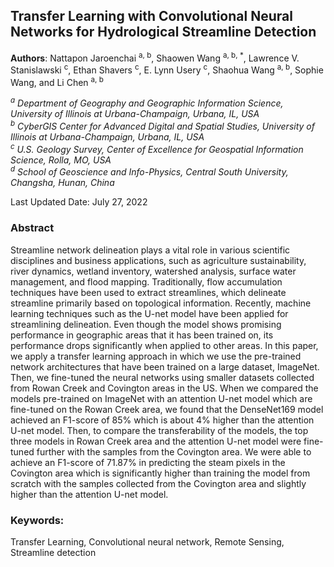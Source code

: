 ## Transfer Learning with Convolutional Neural Networks for Hydrological Streamline Detection

**Authors**: Nattapon Jaroenchai <sup>a, b</sup>, Shaowen Wang <sup>a, b, *</sup>, Lawrence V. Stanislawski <sup>c</sup>, Ethan Shavers <sup>c</sup>, E. Lynn Usery <sup>c</sup>, Shaohua Wang <sup>a, b</sup>, Sophie Wang, and Li Chen <sup>a, b</sup>  

*<sup>a</sup> Department of Geography and Geographic Information Science, University of Illinois at Urbana-Champaign, Urbana, IL, USA*  
*<sup>b</sup> CyberGIS Center for Advanced Digital and Spatial Studies, University of Illinois at Urbana-Champaign, Urbana, IL, USA*  
*<sup>c</sup> U.S. Geology Survey, Center of Excellence for Geospatial Information Science, Rolla, MO, USA*  
*<sup>d</sup> School of Geoscience and Info-Physics, Central South University, Changsha, Hunan, China*  

Last Updated Date: July 27, 2022

### Abstract 

Streamline network delineation plays a vital role in various scientific disciplines and business applications, such as agriculture sustainability, river dynamics, wetland inventory, watershed analysis, surface water management, and flood mapping. Traditionally, flow accumulation techniques have been used to extract streamlines, which delineate streamline primarily based on topological information. Recently, machine learning techniques such as the U-net model have been applied for streamlining delineation. Even though the model shows promising performance in geographic areas that it has been trained on, its performance drops significantly when applied to other areas. In this paper, we apply a transfer learning approach in which we use the pre-trained network architectures that have been trained on a large dataset, ImageNet. Then, we fine-tuned the neural networks using smaller datasets collected from Rowan Creek and Covington areas in the US. When we compared the models pre-trained on ImageNet with an attention U-net model which are fine-tuned on the Rowan Creek area, we found that the DenseNet169 model achieved an F1-score of 85% which is about 4% higher than the attention U-net model. Then, to compare the transferability of the models, the top three models in Rowan Creek area and the attention U-net model were fine-tuned further with the samples from the Covington area. We were able to achieve an F1-score of 71.87% in predicting the steam pixels in the Covington area which is significantly higher than training the model from scratch with the samples collected from the Covington area and slightly higher than the attention U-net model.

### Keywords: 

Transfer Learning, Convolutional neural network, Remote Sensing, Streamline detection


